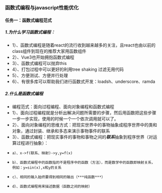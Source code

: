 ### 函数式编程与javascript性能优化

#### 任务一：函数式编程范式

##### 1.为什么学习函数式编程：
+ 1）、函数式编程是随着react的流行收到越来越多的关注，且react也由以前的class组件到现在的推荐大家用函数组件
+ 2）、Vue3也开始拥抱函数式编程
+ 3）、函数式编程可以抛弃this
+ 4）、打包过程中可以更好的利用tree shaking 过滤无用代码
+ 5）、方便测试、方便并行处理
+ 6）、有很多库可以帮助我们进行函数式开发：loadsh、underscore、ramda

##### 2.什么是函数式编程
+ 编程范式：面向过程编程、面向对象编程和函数式编程
+ 1）、面向过程编程就是分析出解决问题所需要的步骤，然后用函数把这些步骤一步一步实现，使用的时候一个一个依次调用就可以了。
+ 2）、面向对象编程的思维方式：把现实世界中的事物抽象成程序世界中的类和对象，通过封装、继承和多态来演示事物事件的联系
+ 3）、函数式编程：把现实事件的事物和事物之间的***联系***抽象到程序世界（对运算过程进行抽象）：
+     a）、x->f(联系、映射)->y,y=f(x)
+     b）、函数式编程中的函数指的不是程序中的函数（方法），而是数学中的函数即映射关系，例如：y=sin(x),x和y的关系
+     c）、相同的输入始终要得到相同的输出（***纯函数***）
+     d）、函数式编程用来描述数据（函数之间的映射）


